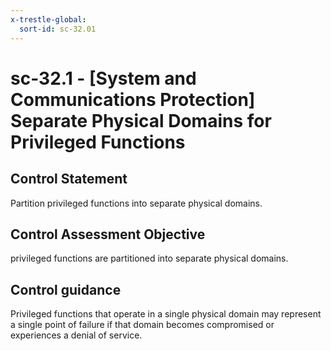 ```yaml
---
x-trestle-global:
  sort-id: sc-32.01
---
```


# sc-32.1 - \[System and Communications Protection\] Separate Physical Domains for Privileged Functions

## Control Statement

Partition privileged functions into separate physical domains.

## Control Assessment Objective

privileged functions are partitioned into separate physical domains.

## Control guidance

Privileged functions that operate in a single physical domain may represent a single point of failure if that domain becomes compromised or experiences a denial of service.
